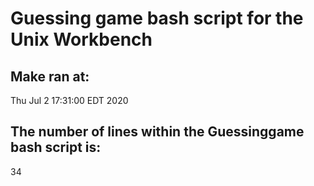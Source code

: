  # Guessing game bash script for the Unix Workbench
 ## Make ran at:
Thu Jul  2 17:31:00 EDT 2020
## The number of lines within the Guessinggame bash script is:
34
